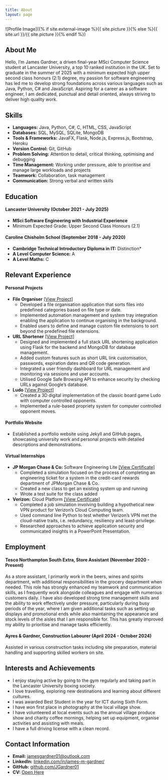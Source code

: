 ```yaml
---
title: About
layout: page
---
```

![Profile Image]({% if site.external-image %}{{ site.picture }}{% else %}{{ site.url }}/{{ site.picture }}{% endif %})
<br>
## About Me
Hello, I’m James Gardner, a driven final-year MSci Computer Science student at Lancaster University, a top 10 ranked institution in the UK. Set to graduate in the summer of 2025 with a minimum expected high upper second class honours (2:1) degree, my passion for software engineering has led me to develop strong foundations across various languages such as Java, Python, C# and JavaScript. Aspiring for a career as a software engineer, I am dedicated, punctual and detail oriented, always striving to deliver high quality work.

## Skills
- **Languages:** Java, Python, C#, C, HTML, CSS, JavaScript
- **Databases:** SQL, MySQL, SQLite, MongoDB
- **Tools & Frameworks:** JavaFX, Flask, Node.js, Express.js, Bootstrap, Heroku 
- **Version Control:** Git, GitHub
- **Problem Solving:** Attention to detail, critical thinking, optimising and debugging
- **Time Management:** Working under pressure, able to prioritise and manage large workloads and projects
- **Teamwork:** Collaboration, task management
- **Communication:** Strong verbal and written skills

## Education
#### Lancaster University (October 2021 - July 2025)
- **MSci Software Engineering with Industrial Experience**
- Minimum Expected Grade: Upper Second Class Honours (2.1)

#### Caroline Chisholm School (September 2018 - July 2020)
- **Cambridge Technical Introductory Diploma in IT:** Distinction*
- **A Level Computer Science:** A
- **A Level Maths:** C

## Relevant Experience
#### Personal Projects
- **File Organiser** <a href="/File-Organiser/">[View Project]</a>
  - Developed a file organisation application that sorts files into predefined categories based on file type or date.
  - Implemented automation management and system tray integration enabling the application to continue organising in the background.
  - Enabled users to define and manage custom file extensions to sort beyond the predefined file extensions.
- **URL Shortener** <a href="/URL-Shortener/">[View Project]</a>
  -	Designed and implemented a full stack URL shortening application using Flask for the backend and MongoDB for database management.
  - Added custom features such as short URL link customisation, passwords, expiration dates and QR code generation.
  - Integrated a user friendly dashboard for URL management and monitoring via sessions and user accounts.
  - Utilised Google Safe Browsing API to enhance security by checking URLs against Google’s database.
- **Ludo** <a href="/Ludo-Game/">[View Project]</a>
  - Created a 3D digital implementation of the classic board game Ludo with computer controlled opponents.
  - Implemented a rule-based propriety system for computer controlled opponent moves.


#### Portfolio Website
- Established a portfolio website using Jekyll and GitHub pages, showcasing university work and personal projects with detailed descriptions and demonstrations.

#### Virtual Internships
- **JP Morgan Chase & Co:** Software Engineering Lite <a href="/assets/virtualInternships/JPMorganChaseLite.pdf" target="_blank">[View Certificate]</a>
  - Completed a simulation focused on the process of completing an engineering ticket for a system in the credit-card rewards department of JPMorgan Chase & Co.
  - Created a new class to get an existing system up and running
  - Wrote a test suite for the class added
- **Verizon:** Cloud Platform <a href="/assets/virtualInternships/VerizonCloudPlatform.pdf" target="_blank">[View Certificate]</a>
  - Completed a job simulation involving building a hypothetical new VPN product for Verizon’s Cloud Computing team.
  - Used command line Python to test whether Verizon’s VPN met the cloud-native traits, i.e. redundancy, resiliency and least-privilege.
  - Researched approaches to achieve application security and communicated insights in a PowerPoint Presentation.


## Employment
#### Tesco Northampton South Extra, Store Assistant (November 2020 - Present)
As a store assistant, I primarily work in the beers, wines and spirits department, with additional responsibilities in the grocery department when needed. This role has strongly enhanced my teamwork and communication skills, as I frequently work alongside colleagues and engage with numerous customers daily. I have also developed strong time management skills and the ability to work effectively under pressure, particularly during busy periods of the year, where I am given additional tasks such as setting up displays and promotional ends while also maintaining the appearance and stock levels of the aisles that I am responsible for. This has greatly improved my ability to prioritise and manage tasks efficiently.

#### Ayres & Gardner, Construction Labourer (April 2024 - October 2024)
Assisted in various construction tasks including site preparation, material handling and supporting skilled workers on site.

## Interests and Achievements
- I enjoy staying active by going to the gym regularly and taking part in the Lancaster University boxing society.
- I love travelling, exploring new destinations and learning about different cultures.
- I was awarded Best Student in the year for ICT during Sixth Form.
- I have won first place in photography at the local village show.
- I have volunteered at local events such as the annual village produce show and charity coffee mornings, helping set up equipment, organise activities and assisting with meals.
- I have a full driving license with a clean record.

## Contact Information
- **Email:** <a href="jamesgardner01@outlook.com" target="_blank">jamesgardner01@outlook.com</a>
- **LinkedIn:** <a href="https://www.linkedin.com/in/james-m-gardner/" target="_blank">linkedin.com/in/james-m-gardner/</a>
- **GitHub:** <a href="https://github.com/JGardner01" target="_blank">github.com/JGardner01</a>
- **CV:** <a href="/assets/JAMES_GARDNER_CV.pdf" target="_blank">Open Here</a>

